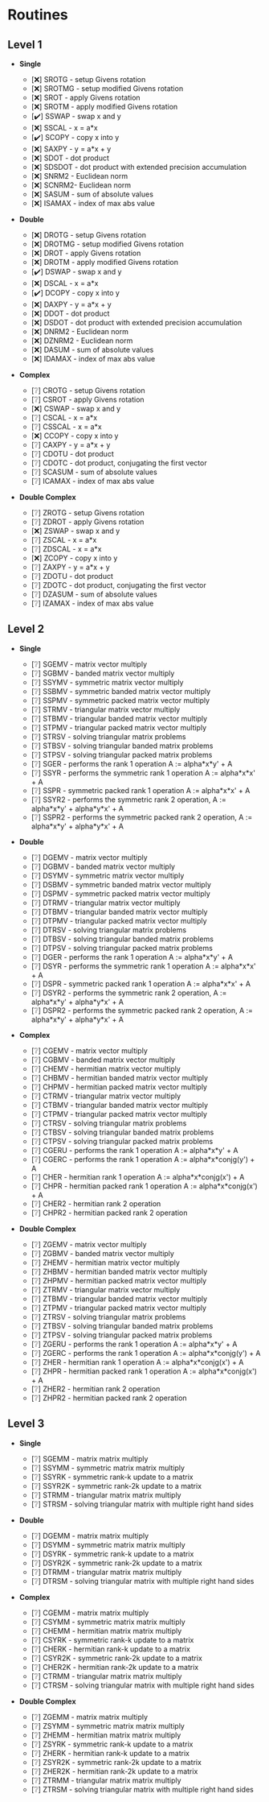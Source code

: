 # Routines

## Level 1
- **Single**
  - [❌] SROTG - setup Givens rotation
  - [❌] SROTMG - setup modified Givens rotation
  - [❌] SROT - apply Givens rotation
  - [❌] SROTM - apply modified Givens rotation
  - [✔️] SSWAP - swap x and y
  - [❌] SSCAL - x = a\*x
  - [✔️] SCOPY - copy x into y
  - [❌] SAXPY - y = a\*x + y
  - [❌] SDOT - dot product
  - [❌] SDSDOT - dot product with extended precision accumulation
  - [❌] SNRM2 - Euclidean norm
  - [❌] SCNRM2- Euclidean norm
  - [❌] SASUM - sum of absolute values
  - [❌] ISAMAX - index of max abs value

- **Double**
  - [❌] DROTG - setup Givens rotation
  - [❌] DROTMG - setup modified Givens rotation
  - [❌] DROT - apply Givens rotation
  - [❌] DROTM - apply modified Givens rotation
  - [✔️] DSWAP - swap x and y
  - [❌] DSCAL - x = a\*x
  - [✔️] DCOPY - copy x into y
  - [❌] DAXPY - y = a\*x + y
  - [❌] DDOT - dot product
  - [❌] DSDOT - dot product with extended precision accumulation
  - [❌] DNRM2 - Euclidean norm
  - [❌] DZNRM2 - Euclidean norm
  - [❌] DASUM - sum of absolute values
  - [❌] IDAMAX - index of max abs value

- **Complex**
  - [❔] CROTG - setup Givens rotation
  - [❔] CSROT - apply Givens rotation
  - [❌] CSWAP - swap x and y
  - [❔] CSCAL - x = a\*x
  - [❔] CSSCAL - x = a\*x
  - [❌] CCOPY - copy x into y
  - [❔] CAXPY - y = a\*x + y
  - [❔] CDOTU - dot product
  - [❔] CDOTC - dot product, conjugating the first vector
  - [❔] SCASUM - sum of absolute values
  - [❔] ICAMAX - index of max abs value

- **Double Complex**
  - [❔] ZROTG - setup Givens rotation
  - [❔] ZDROT - apply Givens rotation
  - [❌] ZSWAP - swap x and y
  - [❔] ZSCAL - x = a\*x
  - [❔] ZDSCAL - x = a\*x
  - [❌] ZCOPY - copy x into y
  - [❔] ZAXPY - y = a\*x + y
  - [❔] ZDOTU - dot product
  - [❔] ZDOTC - dot product, conjugating the first vector
  - [❔] DZASUM - sum of absolute values
  - [❔] IZAMAX - index of max abs value

## Level 2
- **Single**
  - [❔] SGEMV - matrix vector multiply
  - [❔] SGBMV - banded matrix vector multiply
  - [❔] SSYMV - symmetric matrix vector multiply
  - [❔] SSBMV - symmetric banded matrix vector multiply
  - [❔] SSPMV - symmetric packed matrix vector multiply
  - [❔] STRMV - triangular matrix vector multiply
  - [❔] STBMV - triangular banded matrix vector multiply
  - [❔] STPMV - triangular packed matrix vector multiply
  - [❔] STRSV - solving triangular matrix problems
  - [❔] STBSV - solving triangular banded matrix problems
  - [❔] STPSV - solving triangular packed matrix problems
  - [❔] SGER - performs the rank 1 operation A := alpha\*x\*y' + A
  - [❔] SSYR - performs the symmetric rank 1 operation A := alpha\*x\*x' + A
  - [❔] SSPR - symmetric packed rank 1 operation A := alpha\*x\*x' + A
  - [❔] SSYR2 - performs the symmetric rank 2 operation, A := alpha\*x\*y' + alpha\*y\*x' + A
  - [❔] SSPR2 - performs the symmetric packed rank 2 operation, A := alpha\*x\*y' + alpha\*y\*x' + A

- **Double**
  - [❔] DGEMV - matrix vector multiply
  - [❔] DGBMV - banded matrix vector multiply
  - [❔] DSYMV - symmetric matrix vector multiply
  - [❔] DSBMV - symmetric banded matrix vector multiply
  - [❔] DSPMV - symmetric packed matrix vector multiply
  - [❔] DTRMV - triangular matrix vector multiply
  - [❔] DTBMV - triangular banded matrix vector multiply
  - [❔] DTPMV - triangular packed matrix vector multiply
  - [❔] DTRSV - solving triangular matrix problems
  - [❔] DTBSV - solving triangular banded matrix problems
  - [❔] DTPSV - solving triangular packed matrix problems
  - [❔] DGER - performs the rank 1 operation A := alpha\*x\*y' + A
  - [❔] DSYR - performs the symmetric rank 1 operation A := alpha\*x\*x' + A
  - [❔] DSPR - symmetric packed rank 1 operation A := alpha\*x\*x' + A
  - [❔] DSYR2 - performs the symmetric rank 2 operation, A := alpha\*x\*y' + alpha\*y\*x' + A
  - [❔] DSPR2 - performs the symmetric packed rank 2 operation, A := alpha\*x\*y' + alpha\*y\*x' + A

- **Complex**
  - [❔] CGEMV - matrix vector multiply
  - [❔] CGBMV - banded matrix vector multiply
  - [❔] CHEMV - hermitian matrix vector multiply
  - [❔] CHBMV - hermitian banded matrix vector multiply
  - [❔] CHPMV - hermitian packed matrix vector multiply
  - [❔] CTRMV - triangular matrix vector multiply
  - [❔] CTBMV - triangular banded matrix vector multiply
  - [❔] CTPMV - triangular packed matrix vector multiply
  - [❔] CTRSV - solving triangular matrix problems
  - [❔] CTBSV - solving triangular banded matrix problems
  - [❔] CTPSV - solving triangular packed matrix problems
  - [❔] CGERU - performs the rank 1 operation A := alpha\*x\*y' + A
  - [❔] CGERC - performs the rank 1 operation A := alpha\*x\*conjg(y') + A
  - [❔] CHER - hermitian rank 1 operation A := alpha\*x\*conjg(x') + A
  - [❔] CHPR - hermitian packed rank 1 operation A := alpha\*x\*conjg(x') + A
  - [❔] CHER2 - hermitian rank 2 operation
  - [❔] CHPR2 - hermitian packed rank 2 operation

- **Double Complex**
  - [❔] ZGEMV - matrix vector multiply
  - [❔] ZGBMV - banded matrix vector multiply
  - [❔] ZHEMV - hermitian matrix vector multiply
  - [❔] ZHBMV - hermitian banded matrix vector multiply
  - [❔] ZHPMV - hermitian packed matrix vector multiply
  - [❔] ZTRMV - triangular matrix vector multiply
  - [❔] ZTBMV - triangular banded matrix vector multiply
  - [❔] ZTPMV - triangular packed matrix vector multiply
  - [❔] ZTRSV - solving triangular matrix problems
  - [❔] ZTBSV - solving triangular banded matrix problems
  - [❔] ZTPSV - solving triangular packed matrix problems
  - [❔] ZGERU - performs the rank 1 operation A := alpha\*x\*y' + A
  - [❔] ZGERC - performs the rank 1 operation A := alpha\*x\*conjg(y') + A
  - [❔] ZHER - hermitian rank 1 operation A := alpha\*x\*conjg(x') + A
  - [❔] ZHPR - hermitian packed rank 1 operation A := alpha\*x\*conjg(x') + A
  - [❔] ZHER2 - hermitian rank 2 operation
  - [❔] ZHPR2 - hermitian packed rank 2 operation

## Level 3
- **Single**
  - [❔] SGEMM - matrix matrix multiply
  - [❔] SSYMM - symmetric matrix matrix multiply
  - [❔] SSYRK - symmetric rank-k update to a matrix
  - [❔] SSYR2K - symmetric rank-2k update to a matrix
  - [❔] STRMM - triangular matrix matrix multiply
  - [❔] STRSM - solving triangular matrix with multiple right hand sides

- **Double**
  - [❔] DGEMM - matrix matrix multiply
  - [❔] DSYMM - symmetric matrix matrix multiply
  - [❔] DSYRK - symmetric rank-k update to a matrix
  - [❔] DSYR2K - symmetric rank-2k update to a matrix
  - [❔] DTRMM - triangular matrix matrix multiply
  - [❔] DTRSM - solving triangular matrix with multiple right hand sides

- **Complex**
  - [❔] CGEMM - matrix matrix multiply
  - [❔] CSYMM - symmetric matrix matrix multiply
  - [❔] CHEMM - hermitian matrix matrix multiply
  - [❔] CSYRK - symmetric rank-k update to a matrix
  - [❔] CHERK - hermitian rank-k update to a matrix
  - [❔] CSYR2K - symmetric rank-2k update to a matrix
  - [❔] CHER2K - hermitian rank-2k update to a matrix
  - [❔] CTRMM - triangular matrix matrix multiply
  - [❔] CTRSM - solving triangular matrix with multiple right hand sides

- **Double Complex**
  - [❔] ZGEMM - matrix matrix multiply
  - [❔] ZSYMM - symmetric matrix matrix multiply
  - [❔] ZHEMM - hermitian matrix matrix multiply
  - [❔] ZSYRK - symmetric rank-k update to a matrix
  - [❔] ZHERK - hermitian rank-k update to a matrix
  - [❔] ZSYR2K - symmetric rank-2k update to a matrix
  - [❔] ZHER2K - hermitian rank-2k update to a matrix
  - [❔] ZTRMM - triangular matrix matrix multiply
  - [❔] ZTRSM - solving triangular matrix with multiple right hand sides
